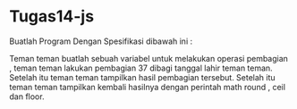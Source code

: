 # Tugas14-js

 Buatlah Program Dengan Spesifikasi dibawah ini :

Teman teman buatlah sebuah variabel untuk melakukan operasi pembagian , teman teman lakukan pembagian 37 dibagi tanggal lahir teman teman.
Setelah itu teman teman tampilkan hasil pembagian tersebut.
Setelah itu teman teman tampilkan kembali hasilnya dengan perintah math round , ceil dan floor.
